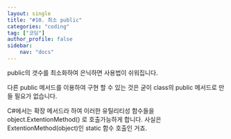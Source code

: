 ```yaml
---
layout: single
title: "#10. 최소 public"
categories: "coding"
tag: ["코딩"]
author_profile: false
sidebar: 
    nav: "docs"
---
```


public의 갯수를 최소화하여 은닉하면 사용법이 쉬워집니다.

다른 public 메서드를 이용하여 구현 할 수 있는 것은 굳이 class의 public 메서드로 만들 필요가 없습니다.

 

C#에서는 확장 메서드라 하여 이러한 유틸리티성 함수들을 object.ExtentionMethod() 로 호출가능하게 합니다. 사실은 ExtentionMethod(object)인 static 함수 호출인 거죠.